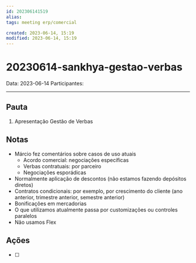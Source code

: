 ```yaml
---
id: 202306141519
alias: 
tags: meeting erp/comercial

created: 2023-06-14, 15:19
modified: 2023-06-14, 15:19
---
```

# 20230614-sankhya-gestao-verbas

Data: 2023-06-14
Participantes:

---

## Pauta

1. Apresentação Gestão de Verbas

## Notas

- Márcio fez comentários sobre casos de uso atuais
	- Acordo comercial: negociações específicas
	- Verbas contratuais: por parceiro
	- Negociações esporádicas
- Normalmente aplicação de descontos (não estamos fazendo depósitos diretos)
- Contratos condicionais: por exemplo, por crescimento do cliente (ano anterior, trimestre anterior, semestre anterior)
- Bonificações em mercadorias
- O que utilizamos atualmente passa por customizações ou controles paralelos
- Não usamos Flex

## Ações

- [ ]  